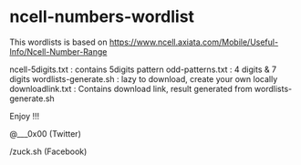 # ncell-numbers-wordlist
This wordlists is based on https://www.ncell.axiata.com/Mobile/Useful-Info/Ncell-Number-Range 

ncell-5digits.txt : contains 5digits pattern
odd-patterns.txt :  4 digits & 7 digits
wordlists-generate.sh : lazy to download, create your own locally
downloadlink.txt : Contains download link, result generated from wordlists-generate.sh 

Enjoy !!!

@___0x00 (Twitter)

/zuck.sh (Facebook)
